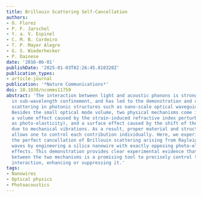 ```yaml
---
title: Brillouin Scattering Self-Cancellation
authors:
- O. Florez
- P. F. Jarschel
- Y. a. V. Espinel
- C. M. B. Cordeiro
- T. P. Mayer Alegre
- G. S. Wiederhecker
- P. Dainese
date: '2016-06-01'
publishDate: '2025-01-03T02:26:45.810320Z'
publication_types:
- article-journal
publication: '*Nature Communications*'
doi: 10.1038/ncomms11759
abstract: 'The interaction between light and acoustic phonons is strongly modified
  in sub-wavelength confinement, and has led to the demonstration and control of Brillouin
  scattering in photonic structures such as nano-scale optical waveguides and cavities.
  Besides the small optical mode volume, two physical mechanisms come into play simultaneously:
  a volume effect caused by the strain-induced refractive index perturbation (known
  as photo-elasticity), and a surface effect caused by the shift of the optical boundaries
  due to mechanical vibrations. As a result, proper material and structure engineering
  allows one to control each contribution individually. Here, we experimentally demonstrate
  the perfect cancellation of Brillouin scattering arising from Rayleigh acoustic
  waves by engineering a silica nanowire with exactly opposing photo-elastic and moving-boundary
  effects. This demonstration provides clear experimental evidence that the interplay
  between the two mechanisms is a promising tool to precisely control the photon--phonon
  interaction, enhancing or suppressing it.'
tags:
- Nanowires
- Optical physics
- Photoacoustics
---
```

